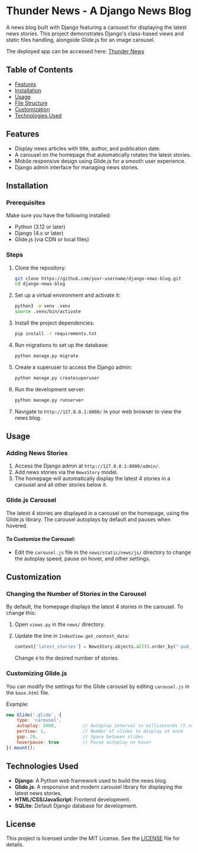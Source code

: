 # Thunder News - A Django News Blog

A news blog built with Django featuring a carousel for displaying the latest news stories. This project demonstrates Django's class-based views and static files handling, alongside Glide.js for an image carousel.

The deployed app can be accessed here:
[Thunder News](https://thunder-news.fly.dev/)

## Table of Contents

- [Features](#features)
- [Installation](#installation)
- [Usage](#usage)
- [File Structure](#file-structure)
- [Customization](#customization)
- [Technologies Used](#technologies-used)

## Features

- Display news articles with title, author, and publication date.
- A carousel on the homepage that automatically rotates the latest stories.
- Mobile responsive design using Glide.js for a smooth user experience.
- Django admin interface for managing news stories.

## Installation

### Prerequisites

Make sure you have the following installed:

- Python (3.12 or later)
- Django (4.x or later)
- Glide.js (via CDN or local files)

### Steps

1. Clone the repository:

    ```bash
    git clone https://github.com/your-username/django-news-blog.git
    cd django-news-blog
    ```

2. Set up a virtual environment and activate it:

    ```bash
    python3 -m venv .venv
    source .venv/bin/activate
    ```

3. Install the project dependencies:

    ```bash
    pip install -r requirements.txt
    ```

4. Run migrations to set up the database:

    ```bash
    python manage.py migrate
    ```

5. Create a superuser to access the Django admin:

    ```bash
    python manage.py createsuperuser
    ```

6. Run the development server:

    ```bash
    python manage.py runserver
    ```

7. Navigate to `http://127.0.0.1:8000/` in your web browser to view the news blog.

## Usage

### Adding News Stories

1. Access the Django admin at `http://127.0.0.1:8000/admin/`.
2. Add news stories via the `NewsStory` model.
3. The homepage will automatically display the latest 4 stories in a carousel and all other stories below it.

### Glide.js Carousel

The latest 4 stories are displayed in a carousel on the homepage, using the Glide.js library. The carousel autoplays by default and pauses when hovered.

#### To Customize the Carousel:

- Edit the `carousel.js` file in the `news/static/news/js/` directory to change the autoplay speed, pause on hover, and other settings.


## Customization

### Changing the Number of Stories in the Carousel

By default, the homepage displays the latest 4 stories in the carousel. To change this:

1. Open `views.py` in the `news/` directory.
2. Update the line in `IndexView.get_context_data`:

    ```python
    context['latest_stories'] = NewsStory.objects.all().order_by("-pub_date")[:4]
    ```

   Change `4` to the desired number of stories.

### Customizing Glide.js

You can modify the settings for the Glide carousel by editing `carousel.js` in the `base.html` file.

Example:

```javascript
new Glide('.glide', {
    type: 'carousel',
    autoplay: 5000,          // Autoplay interval in milliseconds (5 seconds)
    perView: 1,              // Number of slides to display at once
    gap: 20,                 // Space between slides
    hoverpause: true         // Pause autoplay on hover
}).mount();
```

## Technologies Used

- **Django**: A Python web framework used to build the news blog.
- **Glide.js**: A responsive and modern carousel library for displaying the latest news stories.
- **HTML/CSS/JavaScript**: Frontend development.
- **SQLite**: Default Django database for development.

## License

This project is licensed under the MIT License. See the [LICENSE](LICENSE) file for details.


